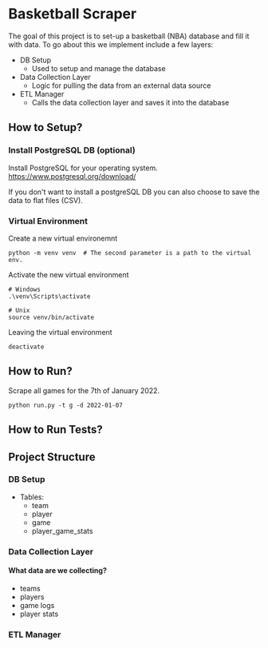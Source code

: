 # Basketball Scraper

The goal of this project is to set-up a basketball (NBA) database and fill it with data.
To go about this we implement include a few layers:
- DB Setup
    - Used to setup and manage the database 
- Data Collection Layer
    - Logic for pulling the data from an external data source
- ETL Manager
    - Calls the data collection layer and saves it into the database

## How to Setup?

### Install PostgreSQL DB (optional)
Install PostgreSQL for your operating system.
https://www.postgresql.org/download/

If you don't want to install a postgreSQL DB you can also choose to
save the data to flat files (CSV).

### Virtual Environment
Create a new virtual environemnt
```
python -m venv venv  # The second parameter is a path to the virtual env.
```

Activate the new virtual environment
```
# Windows
.\venv\Scripts\activate

# Unix
source venv/bin/activate
```

Leaving the virtual environment
```
deactivate
```

## How to Run?

Scrape all games for the 7th of January 2022.
```
python run.py -t g -d 2022-01-07
```


## How to Run Tests?

## Project Structure

### DB Setup
- Tables:
    - team
    - player
    - game
    - player_game_stats

### Data Collection Layer

#### What data are we collecting?
- teams
- players
- game logs
- player stats

### ETL Manager
